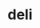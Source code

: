 ---
category: 4-letters
denotation: null
name: deli
reference_link: https://www.etymonline.com/word/deli
root_language: null
root_name: null
title: deli
type: free
word_sums:
- respelling: deli
  sum: 'Deli + '
---